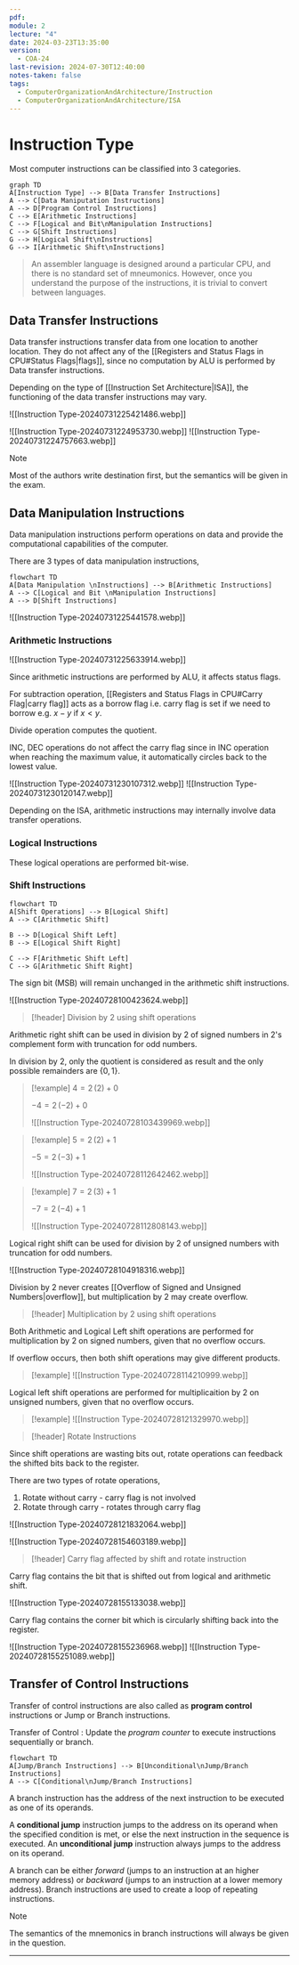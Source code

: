 ```yaml
---
pdf: 
module: 2
lecture: "4"
date: 2024-03-23T13:35:00
version:
  - COA-24
last-revision: 2024-07-30T12:40:00
notes-taken: false
tags:
  - ComputerOrganizationAndArchitecture/Instruction
  - ComputerOrganizationAndArchitecture/ISA
---
```

# Instruction Type

Most computer instructions can be classified into 3 categories.

```merm
graph TD
A[Instruction Type] --> B[Data Transfer Instructions]
A --> C[Data Maniputation Instructions]
A --> D[Program Control Instructions]
C --> E[Arithmetic Instructions]
C --> F[Logical and Bit\nManipulation Instructions]
C --> G[Shift Instructions]
G --> H[Logical Shift\nInstructions]
G --> I[Arithmetic Shift\nInstructions]
```

> An assembler language is designed around a particular CPU, and there is no standard set of mneumonics. However, once you understand the purpose of the instructions, it is trivial to convert between languages.

## Data Transfer Instructions

Data transfer instructions transfer data from one location to another location. They do not affect any of the [[Registers and Status Flags in CPU#Status Flags|flags]], since no computation by ALU is performed by Data transfer instructions.

Depending on the type of [[Instruction Set Architecture|ISA]], the functioning of the data transfer instructions may vary.


![[Instruction Type-20240731225421486.webp]]

![[Instruction Type-20240731224953730.webp]]
![[Instruction Type-20240731224757663.webp]]

> [!NOTE] 
> Most of the authors write destination first, but the semantics will be given in the exam.

## Data Manipulation Instructions

Data manipulation instructions perform operations on data and provide the computational capabilities of the computer.

There are 3 types of data manipulation instructions,

```merm
flowchart TD
A[Data Manipulation \nInstructions] --> B[Arithmetic Instructions]
A --> C[Logical and Bit \nManipulation Instructions]
A --> D[Shift Instructions]
```

![[Instruction Type-20240731225441578.webp]]

### Arithmetic Instructions

![[Instruction Type-20240731225633914.webp]]

Since arithmetic instructions are performed by ALU, it affects status flags.

For subtraction operation, [[Registers and Status Flags in CPU#Carry Flag|carry flag]] acts as a borrow flag i.e. carry flag is set if we need to borrow e.g. $x - y$ if $x \lt y$.

Divide operation computes the quotient.

INC, DEC operations do not affect the carry flag since in INC operation when reaching the maximum value, it automatically circles back to the lowest value.

![[Instruction Type-20240731230107312.webp]]
![[Instruction Type-20240731230120147.webp]]

Depending on the ISA, arithmetic instructions may internally involve data transfer operations.

### Logical Instructions

These logical operations are performed bit-wise.

### Shift Instructions

```merm
flowchart TD
A[Shift Operations] --> B[Logical Shift]
A --> C[Arithmetic Shift]

B --> D[Logical Shift Left]
B --> E[Logical Shift Right]

C --> F[Arithmetic Shift Left]
C --> G[Arithmetic Shift Right]
```

The sign bit (MSB) will remain unchanged in the arithmetic shift instructions.

![[Instruction Type-20240728100423624.webp]]



> [!header] Division by 2 using shift operations

Arithmetic right shift can be used in division by 2 of signed numbers in 2's complement form with truncation for odd numbers.

In division by 2, only the quotient is considered as result and the only possible remainders are $\{ 0, 1 \}$.

> [!example] 
> $4 = 2 \,(2) + 0$
> 
> $-4 = 2 \,(-2) + 0$
> 
> ![[Instruction Type-20240728103439969.webp]]

> [!example] 
> $5 = 2 \,(2) + 1$
> 
> $-5 = 2 \,(-3) + 1$
> 
> ![[Instruction Type-20240728112642462.webp]]

> [!example] 
> $7 = 2 \,(3) + 1$
> 
> $-7 = 2 \,(-4) + 1$
> 
> ![[Instruction Type-20240728112808143.webp]]

Logical right shift can be used for division by 2 of unsigned numbers with truncation for odd numbers.

![[Instruction Type-20240728104918316.webp]]

Division by 2 never creates [[Overflow of Signed and Unsigned Numbers|overflow]], but multiplication by 2 may create overflow.

> [!header] Multiplication by 2 using shift operations

Both Arithmetic and Logical Left shift operations are performed for multiplication by 2 on signed numbers, given that no overflow occurs.

If overflow occurs, then both shift operations may give different products.

> [!example] 
> ![[Instruction Type-20240728114210999.webp]]

Logical left shift operations are performed for multiplicaition by 2 on unsigned numbers, given that no overflow occurs.

> [!example] 
> ![[Instruction Type-20240728121329970.webp]]

> [!header] Rotate Instructions

Since shift operations are wasting bits out, rotate operations can feedback the shifted bits back to the register.

There are two types of rotate operations,
1. Rotate without carry - carry flag is not involved
2. Rotate through carry - rotates through carry flag

![[Instruction Type-20240728121832064.webp]]

![[Instruction Type-20240728154603189.webp]]


> [!header] Carry flag affected by shift and rotate instruction

Carry flag contains the bit that is shifted out from logical and arithmetic shift.

![[Instruction Type-20240728155133038.webp]]

Carry flag contains the corner bit which is circularly shifting back into the register.

![[Instruction Type-20240728155236968.webp]]
![[Instruction Type-20240728155251089.webp]]

## Transfer of Control Instructions

Transfer of control instructions are also called as **program control** instructions or Jump or Branch instructions.

Transfer of Control : Update the *program counter* to execute instructions sequentially or branch.

```merm
flowchart TD
A[Jump/Branch Instructions] --> B[Unconditional\nJump/Branch Instructions]
A --> C[Conditional\nJump/Branch Instructions]
```

A branch instruction has  the address of the next instruction to be executed as one of its operands.

A **conditional jump** instruction jumps to the address on its operand when the specified condition is met, or else the next instruction in the sequence is executed.
An **unconditional jump** instruction always jumps to the address on its operand.

A branch can be either *forward* (jumps to an instruction at an higher memory address) or *backward* (jumps to an instruction at a lower memory address). Branch instructions are used to create a loop of repeating instructions.

> [!NOTE] 
> The semantics of the mnemonics in branch instructions will always be given in the question.

---